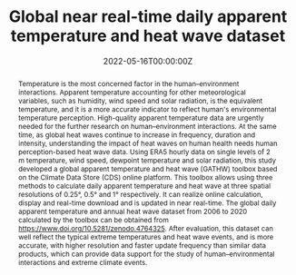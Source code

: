 ---
title: "Global near real-time daily apparent temperature and heat wave dataset"
authors:
- admin
- Cong Yin
- Yaping Yang
- Xiaona Chen
- Xiafang Yue
- Yangxiaoyue Liu
- Ying Xin
author_notes:
- "Equal contribution"
- "Equal contribution"
date: "2022-05-16T00:00:00Z"
doi: "https://doi.org/10.1002/gdj3.155"

# Schedule page publish date (NOT publication's date).
publishDate: "2022-05-18T00:00:00Z"

# Publication type.
# Accepts a single type but formatted as a YAML list (for Hugo requirements).
# Enter a publication type from the CSL standard.
publication_types: ["article-journal"]

# Publication name and optional abbreviated publication name.
publication: "*Geoscience Data Journal*"
publication_short: ""

abstract: 'Temperature is the most concerned factor in the human–environment interactions. Apparent temperature accounting for other meteorological variables, such as humidity, wind speed and solar radiation, is the equivalent temperature, and it is a more accurate indicator to reflect human''s environmental temperature perception. High-quality apparent temperature data are urgently needed for the further research on human–environment interactions. At the same time, as global heat waves continue to increase in frequency, duration and intensity, understanding the impact of heat waves on human health needs human perception-based heat wave data. Using ERA5 hourly data on single levels of 2 m temperature, wind speed, dewpoint temperature and solar radiation, this study developed a global apparent temperature and heat wave (GATHW) toolbox based on the Climate Data Store (CDS) online platform. This toolbox allows using three methods to calculate daily apparent temperature and heat wave at three spatial resolutions of 0.25°, 0.5° and 1° respectively. It can realize online calculation, display and real-time download and is updated in near real-time. The global daily apparent temperature and annual heat wave dataset from 2006 to 2020 calculated by the toolbox can be obtained from https://www.doi.org/10.5281/zenodo.4764325. After evaluation, this dataset can well reflect the typical extreme temperatures and heat wave events, and is more accurate, with higher resolution and faster update frequency than similar data products, which can provide data support for the study of human–environmental interactions and extreme climate events.'

# Summary. An optional shortened abstract.
summary: 

tags:
- 热浪
- 体感温度
- 工具
featured: true

# links:
# - name: ""
#   url: ""
url_pdf: 'uploads/journal-article-202205-heatwave.pdf'
url_code: ''
url_dataset: ''
url_poster: ''
url_project: ''
url_slides: ''
url_source: ''
url_video: ''

# Featured image
# To use, add an image named `featured.jpg/png` to your page's folder. 
image:
  caption: 'Difference between apparent temperature and ambient temperature in the summer of 2020'
  focal_point: ""
  preview_only: false

# Associated Projects (optional).
#   Associate this publication with one or more of your projects.
#   Simply enter your project's folder or file name without extension.
#   E.g. `internal-project` references `content/project/internal-project/index.md`.
#   Otherwise, set `projects: []`.
projects: []

# Slides (optional).
#   Associate this publication with Markdown slides.
#   Simply enter your slide deck's filename without extension.
#   E.g. `slides: "example"` references `content/slides/example/index.md`.
#   Otherwise, set `slides: ""`.
slides: example
---